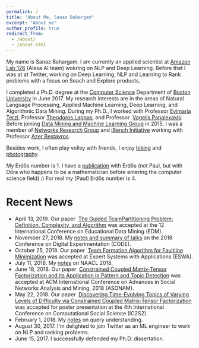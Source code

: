 ```yaml
---
permalink: /
title: "About Me, Sanaz Bahargam"
excerpt: "About me"
author_profile: true
redirect_from: 
  - /about/
  - /about.html
---
```



My name is Sanaz Bahargam. I am currently an applied scientist at [Amazon Lab 126](https://amazon.jobs/en/teams/lab126/) (Alexa AI team) wokring on NLP and Deep Learning. Before that I was at at Twitter, working on Deep Learning, NLP and Learning to Rank problems with a focus on Seach and Explore products. 

I completed a Ph.D. degree at the [Computer Science](http://www.cs.bu.edu/) Department of [Boston University](http://www.bu.edu/) in June 2017.
My research interests are in the areas of Natural Language Processing, Applied Machine Learning, Deep Learning, and Algorithmic Data Mining.
During my Ph.D., I worked with Professor [Evimaria Terzi](https://www.cs.bu.edu/~evimaria/), Professor [Theodoros Lappas](http://tedlappas.com/), and Professor  [Vagelis Papalexakis](http://www.cs.ucr.edu/~epapalex/). Before joining [Data Mining and Machine Learning Group](http://www.bu.edu/cs/dblab/) in 2015, I was a member of [Networks Research Group](http://www.bu.edu/cs/nrg/) and [iBench Initiative](https://sites.google.com/site/ibenchbu/) working with Professor [Azer Bestavros](http://azer.bestavros.net/).

Besides work, I often play volley with friends, I enjoy [hiking](https://photos.app.goo.gl/qB9zyZesNQTKm1GXA) and [photography](https://photos.app.goo.gl/GSWXzNiYngkzVQTu7). 

My Erdős number is 1. I have a [publication](https://sanazbahargam.github.io/publication/EDM2015) with Erdős (not Paul, but with Dóra who happens to be a mathematician before entering the computer science field) :) For real my [Paul] Erdős number is 4.

Recent News
======
* April 13, 2019. Our paper  [The Guided TeamPartitioning Problem: Definition, Complexity, and Algorithm](https://sanazbahargam.github.io/publication/EDM2019) was accepted at the 12 International Conference on Educational Data Mining (EDM).
* November 27, 2018. My [notes and summary of talks](https://github.com/sanazbahargam/CODE2018) on the 2018 Conference on Digital Experimentation (CODE).
* October 25, 2018. Our paper  [Team Formation Algorithm for Faultline Minimization](https://sanazbahargam.github.io/publication/ESA2019) was accepted at Expert Systems with Applications (ESWA).
* July 11, 2018. My [notes](https://github.com/sanazbahargam/SanazBahargam.github.io) on NAACL 2018.
* June 18, 2018. Our paper  [Constrained Coupled Matrix-Tensor Factorization and its Application in Pattern and Topic Detection](https://sanazbahargam.github.io/publication/ASONAM2018) was accepted at ACM International Conference on Advances in Social Networks Analysis and Mining, 2018 (ASONAM).
* May 22, 2018. Our paper  [Discovering Time-Evolving Topics of Varying Levels of Difficulty via Constrained Coupled Matrix-Tensor Factorization](https://sanazbahargam.github.io/publication/IC2S22018) was accepted for poster presentation at the 4th International Conference on Computational Social Science (IC2S2).
* February 1, 2018. My [notes](https://github.com/sanazbahargam/Query-Understanding) on query understanding.
* August 30, 2017. I'm delighted to join Twitter as an ML engineer to work on NLP and ranking problems.
* June 15, 2017. I successfully defended my Ph.D. dissertation.

